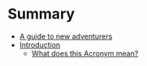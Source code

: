 # Summary

* [A guide to new adventurers](README.md)
* [Introduction](acronym.md)
   * [What does this Acronym mean?](introduction/what_does_this_acronym_mean.md)


